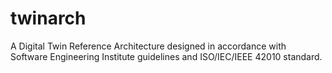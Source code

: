 # twinarch
A Digital Twin Reference Architecture designed in accordance with Software Engineering Institute guidelines and ISO/IEC/IEEE 42010 standard.
